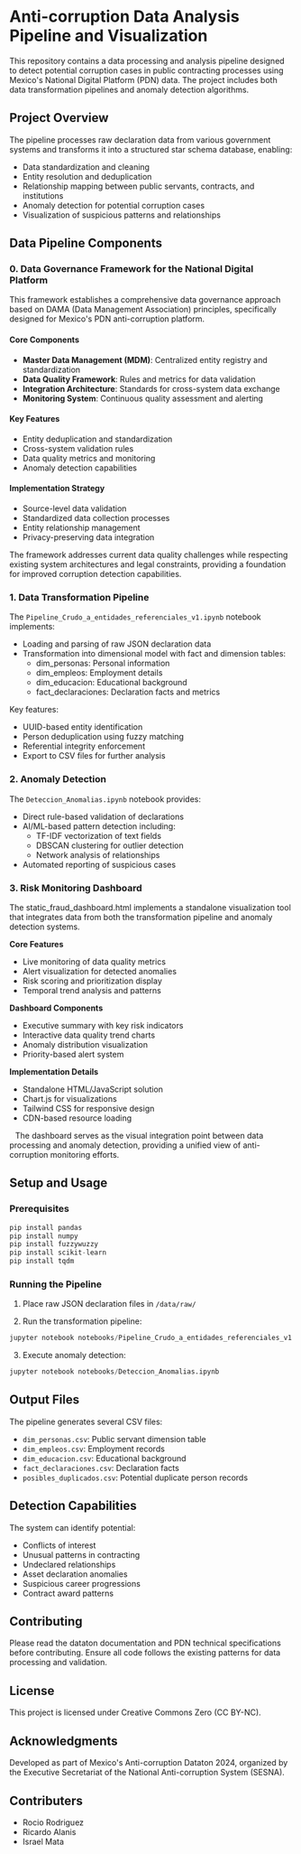 # Anti-corruption Data Analysis Pipeline and Visualization

This repository contains a data processing and analysis pipeline designed to detect potential corruption cases in public contracting processes using Mexico's National Digital Platform (PDN) data. The project includes both data transformation pipelines and anomaly detection algorithms.

## Project Overview

The pipeline processes raw declaration data from various government systems and transforms it into a structured star schema database, enabling:

- Data standardization and cleaning
- Entity resolution and deduplication
- Relationship mapping between public servants, contracts, and institutions  
- Anomaly detection for potential corruption cases
- Visualization of suspicious patterns and relationships

## Data Pipeline Components

### 0. Data Governance Framework for the National Digital Platform

This framework establishes a comprehensive data governance approach based on DAMA (Data Management Association) principles, specifically designed for Mexico's PDN anti-corruption platform.

#### Core Components
* **Master Data Management (MDM)**: Centralized entity registry and standardization
* **Data Quality Framework**: Rules and metrics for data validation
* **Integration Architecture**: Standards for cross-system data exchange
* **Monitoring System**: Continuous quality assessment and alerting

#### Key Features
* Entity deduplication and standardization
* Cross-system validation rules
* Data quality metrics and monitoring
* Anomaly detection capabilities

#### Implementation Strategy
* Source-level data validation
* Standardized data collection processes
* Entity relationship management
* Privacy-preserving data integration

The framework addresses current data quality challenges while respecting existing system architectures and legal constraints, providing a foundation for improved corruption detection capabilities.

### 1. Data Transformation Pipeline 

The `Pipeline_Crudo_a_entidades_referenciales_v1.ipynb` notebook implements:

- Loading and parsing of raw JSON declaration data
- Transformation into dimensional model with fact and dimension tables:
  - dim_personas: Personal information
  - dim_empleos: Employment details
  - dim_educacion: Educational background
  - fact_declaraciones: Declaration facts and metrics

Key features:
- UUID-based entity identification
- Person deduplication using fuzzy matching
- Referential integrity enforcement
- Export to CSV files for further analysis

### 2. Anomaly Detection

The `Deteccion_Anomalias.ipynb` notebook provides:

- Direct rule-based validation of declarations
- AI/ML-based pattern detection including:
  - TF-IDF vectorization of text fields
  - DBSCAN clustering for outlier detection
  - Network analysis of relationships
- Automated reporting of suspicious cases

### 3. Risk Monitoring Dashboard

The static_fraud_dashboard.html implements a standalone visualization tool that integrates data from both the transformation pipeline and anomaly detection systems.

**Core Features**
* Live monitoring of data quality metrics
* Alert visualization for detected anomalies
* Risk scoring and prioritization display
* Temporal trend analysis and patterns

**Dashboard Components**
* Executive summary with key risk indicators
* Interactive data quality trend charts
* Anomaly distribution visualization
* Priority-based alert system

**Implementation Details**
* Standalone HTML/JavaScript solution
* Chart.js for visualizations
* Tailwind CSS for responsive design
* CDN-based resource loading

⠀The dashboard serves as the visual integration point between data processing and anomaly detection, providing a unified view of anti-corruption monitoring efforts.

## Setup and Usage

### Prerequisites

```python
pip install pandas
pip install numpy 
pip install fuzzywuzzy
pip install scikit-learn
pip install tqdm
```

### Running the Pipeline

1. Place raw JSON declaration files in `/data/raw/`

2. Run the transformation pipeline:
```python
jupyter notebook notebooks/Pipeline_Crudo_a_entidades_referenciales_v1.ipynb
```

3. Execute anomaly detection:
```python
jupyter notebook notebooks/Deteccion_Anomalias.ipynb
```

## Output Files

The pipeline generates several CSV files:
- `dim_personas.csv`: Public servant dimension table
- `dim_empleos.csv`: Employment records
- `dim_educacion.csv`: Educational background
- `fact_declaraciones.csv`: Declaration facts
- `posibles_duplicados.csv`: Potential duplicate person records

## Detection Capabilities

The system can identify potential:
- Conflicts of interest
- Unusual patterns in contracting
- Undeclared relationships
- Asset declaration anomalies
- Suspicious career progressions
- Contract award patterns

## Contributing

Please read the dataton documentation and PDN technical specifications before contributing. Ensure all code follows the existing patterns for data processing and validation.

## License

This project is licensed under Creative Commons Zero (CC BY-NC).

## Acknowledgments

Developed as part of Mexico's Anti-corruption Dataton 2024, organized by the Executive Secretariat of the National Anti-corruption System (SESNA).

## Contributers

* Rocio Rodriguez
* Ricardo Alanis
* Israel Mata

